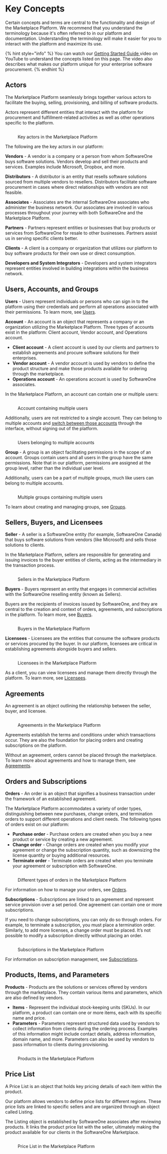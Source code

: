 # Key Concepts

Certain concepts and terms are central to the functionality and design of the Marketplace Platform. We recommend that you understand the terminology because it's often referred to in our platform and documentation. Understanding the terminology will make it easier for you to interact with the platform and maximize its use.&#x20;

{% hint style="info" %}
You can watch our [Getting Started Guide ](https://youtu.be/LrMOMN8sjM4)video on YouTube to understand the concepts listed on this page. The video also describes what makes our platform unique for your enterprise software procurement.&#x20;
{% endhint %}

## Actors

The Marketplace Platform seamlessly brings together various actors to facilitate the buying, selling, provisioning, and billing of software products.&#x20;

Actors represent different entities that interact with the platform for procurement and fulfillment-related activities as well as other operations specific to the platform.&#x20;

<figure><img src="../../.gitbook/assets/image (123).png" alt=""><figcaption><p>Key actors in the Marketplace Platform</p></figcaption></figure>

The following are the key actors in our platform:

**Vendors** - A vendor is a company or a person from whom SoftwareOne buys software solutions. Vendors develop and sell their products and services. Examples include Microsoft, Dropbox, and more.

**Distributors** - A distributor is an entity that resells software solutions sourced from multiple vendors to resellers. Distributors facilitate software procurement in cases where direct relationships with vendors are not feasible.

**Associates** - Associates are the internal SoftwareOne associates who administer the business network. Our associates are involved in various processes throughout your journey with both SoftwareOne and the Marketplace Platform.

**Partners** - Partners represent entities or businesses that buy products or services from SoftwareOne for resale to other businesses. Partners assist us in serving specific clients better.

**Clients** - A client is a company or organization that utilizes our platform to buy software products for their own use or direct consumption.

**Developers and System Integrators** - Developers and system integrators represent entities involved in building integrations within the business network.

## Users, Accounts, and Groups <a href="#portals-accounts-and-users" id="portals-accounts-and-users"></a>

**Users** - Users represent individuals or persons who can sign in to the platform using their credentials and perform all operations associated with their permissions. To learn more, see [Users](../../modules-and-features/settings/users/).

**Account** - An account is an object that represents a company or an organization utilizing the Marketplace Platform. Three types of accounts exist in the platform: Client account, Vendor account, and Operations account.&#x20;

* **Client account** - A client account is used by our clients and partners to establish agreements and procure software solutions for their enterprises.
* **Vendor account** - A vendor account is used by vendors to define the product structure and make those products available for ordering through the marketplace.&#x20;
* **Operations account** - An operations account is used by SoftwareOne associates.

In the Marketplace Platform, an account can contain one or multiple users:

<figure><img src="../../.gitbook/assets/image (106).png" alt=""><figcaption><p>Account containing multiple users</p></figcaption></figure>

Additionally, users are not restricted to a single account. They can belong to multiple accounts and [switch between those accounts](interface/switch-account.md) through the interface, without signing out of the platform.&#x20;

<figure><img src="../../.gitbook/assets/image (108).png" alt=""><figcaption><p>Users belonging to multiple accounts</p></figcaption></figure>

**Group** - A group is an object facilitating permissions in the scope of an account. Groups contain users and all users in the group have the same permissions. Note that in our platform, permissions are assigned at the group level, rather than the individual user level.&#x20;

Additionally, users can be a part of multiple groups, much like users can belong to multiple accounts.

<figure><img src="../../.gitbook/assets/image (118).png" alt=""><figcaption><p>Multiple groups containing multiple users</p></figcaption></figure>

To learn about creating and managing groups, see [Groups](../../modules-and-features/settings/groups/).

## Sellers, Buyers, and Licensees <a href="#portals-accounts-and-users" id="portals-accounts-and-users"></a>

**Seller** - A seller is a SoftwareOne entity (for example, SoftwareOne Canada) that buys software solutions from vendors (like Microsoft) and sells those solutions to clients.&#x20;

In the Marketplace Platform, sellers are responsible for generating and issuing invoices to the buyer entities of clients, acting as the intermediary in the transaction process.

<figure><img src="../../.gitbook/assets/image (1092).png" alt=""><figcaption><p>Sellers in the Marketplace Platform</p></figcaption></figure>

**Buyers** - Buyers represent an entity that engages in commercial activities with the SoftwareOne reselling entity (known as Sellers).&#x20;

Buyers are the recipients of invoices issued by SoftwareOne, and they are central to the creation and context of orders, agreements, and subscriptions in the platform. To learn more, see [Buyers](../../modules-and-features/settings/buyers/).

<figure><img src="../../.gitbook/assets/image (1093).png" alt=""><figcaption><p>Buyers in the Marketplace Platform</p></figcaption></figure>

**Licensees** - Licensees are the entities that consume the software products or services procured by the buyer. In our platform, licensees are critical in establishing agreements alongside buyers and sellers.&#x20;

<figure><img src="../../.gitbook/assets/image (1094).png" alt=""><figcaption><p>Licensees in the Marketplace Platform</p></figcaption></figure>

As a client, you can view licensees and manage them directly through the platform. To learn more, see [Licensees](../../modules-and-features/settings/licensees/).

## Agreements&#x20;

An agreement is an object outlining the relationship between the seller, buyer, and licensee.&#x20;

<figure><img src="../../.gitbook/assets/image (1096).png" alt=""><figcaption><p>Agreements in the Marketplace Platform</p></figcaption></figure>

Agreements establish the terms and conditions under which transactions occur. They are also the foundation for placing orders and creating subscriptions on the platform.&#x20;

Without an agreement, orders cannot be placed through the marketplace. To learn more about agreements and how to manage them, see [Agreements](../../modules-and-features/marketplace/agreements/).

## Orders and Subscriptions

**Orders** - An order is an object that signifies a business transaction under the framework of an established agreement.&#x20;

The Marketplace Platform accommodates a variety of order types, distinguishing between new purchases, change orders, and termination orders to support different operations and client needs. The following types of orders exist on our platform:

* **Purchase order** - Purchase orders are created when you buy a new product or service by creating a new agreement.&#x20;
* **Change order** - Change orders are created when you modify your agreement or change the subscription quantity, such as downsizing the license quantity or buying additional resources.
* **Terminate order** - Terminate orders are created when you terminate your agreement or subscription with SoftwareOne.&#x20;

<figure><img src="../../.gitbook/assets/image (117).png" alt=""><figcaption><p>Different types of orders in the Marketplace Platform</p></figcaption></figure>

For information on how to manage your orders, see [Orders](../../modules-and-features/marketplace/orders/).

**Subscriptions** - Subscriptions are linked to an agreement and represent service provision over a set period. One agreement can contain one or more subscriptions.&#x20;

If you need to change subscriptions, you can only do so through orders. For example, to terminate a subscription, you must place a termination order. Similarly, to add more licenses, a change order must be placed. It’s not possible to modify a subscription directly without placing an order.

<figure><img src="../../.gitbook/assets/image (116).png" alt=""><figcaption><p>Subscriptions in the Marketplace Platform</p></figcaption></figure>

For information on subscription management, see [Subscriptions](../../modules-and-features/marketplace/subscriptions/).

## Products, Items, and Parameters

**Products** - Products are the solutions or services offered by vendors through the marketplace. They contain various items and parameters, which are also defined by vendors.&#x20;

* **Items** - Represent the individual stock-keeping units (SKUs). In our platform, a product can contain one or more items, each with its specific name and price.&#x20;
* **Parameters** - Parameters represent structured data used by vendors to collect information from clients during the ordering process. Examples of this information might include contact details, address information, domain name, and more. Parameters can also be used by vendors to pass information to clients during provisioning.&#x20;

<figure><img src="../../.gitbook/assets/image (1099).png" alt=""><figcaption><p>Products in the Marketplace Platform</p></figcaption></figure>

## Price List

A Price List is an object that holds key pricing details of each item within the product.

Our platform allows vendors to define price lists for different regions. These price lists are linked to specific sellers and are organized through an object called Listing.&#x20;

The Listing object is established by SoftwareOne associates after reviewing products. It links the product price list with the seller, ultimately making the product available for our clients in the SoftwareOne Marketplace.

<figure><img src="../../.gitbook/assets/image (1100).png" alt=""><figcaption><p>Price List in the Marketplace Platform</p></figcaption></figure>
